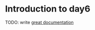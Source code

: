 # Introduction to day6

TODO: write [great documentation](http://jacobian.org/writing/what-to-write/)
